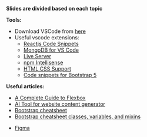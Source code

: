 <b>Slides are divided based on each topic</b>

<b>Tools:</b><br>
<ul>
  <li>Download VSCode from <a href="https://code.visualstudio.com/ ">here</a>  </li>
  <li>Useful vscode extensions:
  <ul>
    <li> <a href="https://marketplace.visualstudio.com/items?itemName=xabikos.ReactSnippets&source=post_page-----f05eaad3b1ed--------------------------------">Reactjs Code Snippets </a></li>
        <li> <a href="https://marketplace.visualstudio.com/items?itemName=mongodb.mongodb-vscode">MongoDB for VS Code </a></li>
     <li> <a href="https://marketplace.visualstudio.com/items?itemName=ritwickdey.LiveServer">Live Server </a></li>
         <li> <a href="https://marketplace.visualstudio.com/items?itemName=christian-kohler.npm-intellisense">npm Intellisense </a></li>
<li>  <a href="https://marketplace.visualstudio.com/items?itemName=ecmel.vscode-html-css">HTML CSS Support </li>
  <li><a href="https://marketplace.visualstudio.com/items?itemName=HansUXdev.bootstrap5-snippets">Code snippets for Bootstrap 5</a></li>
  </ul>
  </li>
</ul>
<b>Useful articles:</b><br>
<ul>
  <li><a href="https://css-tricks.com/snippets/css/a-guide-to-flexbox/#aa-flexbox-properties"> A Complete Guide to Flexbox
  </a></li>
 <li><a href="https://surewriter.com/"> AI Tool for website content generator</a> </li>
  <li><a href="https://getbootstrap.com/docs/5.0/examples/cheatsheet/"> Bootstrap cheatsheet</a></li>
<li><a href="https://bootstrap-cheatsheet.themeselection.com"> Bootstrap cheatsheet classes, variables, and mixins</a></li>
  
</ul>
<ul>
  <li><a href="https://www.figma.com/"> Figma </a></li>
</ul>
